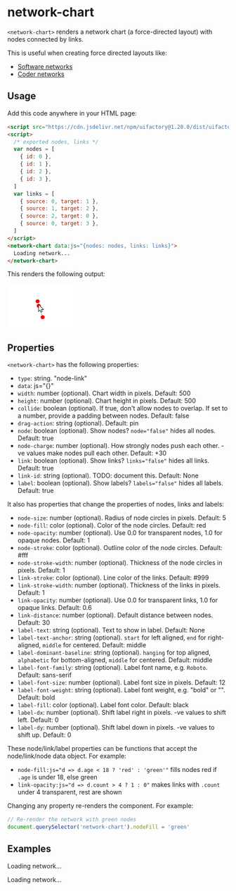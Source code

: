 # network-chart

`<network-chart>` renders a network chart (a force-directed layout) with nodes connected by links.

This is useful when creating force directed layouts like:

- [Software networks](https://gramener.com/software/)
- [Coder networks](https://gramener.com/codersearch/)

## Usage

Add this code anywhere in your HTML page:

```html
<script src="https://cdn.jsdelivr.net/npm/uifactory@1.20.0/dist/uifactory.min.js" import="@network-chart"></script>
<script>
  /* exported nodes, links */
  var nodes = [
    { id: 0 },
    { id: 1 },
    { id: 2 },
    { id: 3 },
  ]
  var links = [
    { source: 0, target: 1 },
    { source: 1, target: 2 },
    { source: 2, target: 0 },
    { source: 0, target: 3 },
  ]
</script>
<network-chart data:js="{nodes: nodes, links: links}">
  Loading network...
</network-chart>
```

This renders the following output:

![Network chart example](img/network-chart.gif)

## Properties

`<network-chart>` has the following properties:

- `type`: string. "node-link"
- `data`: js="{}"
- `width`: number (optional). Chart width in pixels. Default: 500
- `height`: number (optional). Chart height in pixels. Default: 500
- `collide`: boolean (optional). If true, don't allow nodes to overlap. If set to a number, provide a padding between nodes. Default: false
- `drag-action`: string (optional). Default: pin
- `node`: boolean (optional). Show nodes? `node="false"` hides all nodes. Default: true
- `node-charge`: number (optional). How strongly nodes push each other. -ve values make nodes pull each other. Default: +30
- `link`: boolean (optional). Show links? `links="false"` hides all links. Default: true
- `link-id`: string (optional). TODO: document this. Default: None
- `label`: boolean (optional). Show labels? `labels="false"` hides all labels. Default: true

It also has properties that change the properties of nodes, links and labels:

- `node-size`: number (optional). Radius of node circles in pixels. Default: 5
- `node-fill`: color (optional). Color of the node circles. Default: red
- `node-opacity`: number (optional). Use 0.0 for transparent nodes, 1.0 for opaque nodes. Default: 1
- `node-stroke`: color (optional). Outline color of the node circles. Default: #fff
- `node-stroke-width`: number (optional). Thickness of the node circles in pixels. Default: 1
- `link-stroke`: color (optional). Line color of the links. Default: #999
- `link-stroke-width`: number (optional). Thickness of the links in pixels. Default: 1
- `link-opacity`: number (optional). Use 0.0 for transparent links, 1.0 for opaque links. Default: 0.6
- `link-distance`: number (optional). Default distance between nodes. Default: 30
- `label-text`: string (optional). Text to show in label. Default: None
- `label-text-anchor`: string (optional). `start` for left aligned, `end` for right-aligned, `middle` for centered. Default: middle
- `label-dominant-baseline`: string (optional). `hanging` for top aligned, `alphabetic` for bottom-aligned,  `middle` for centered. Default: middle
- `label-font-family`: string (optional). Label font name, e.g. `Roboto`. Default: sans-serif
- `label-font-size`: number (optional). Label font size in pixels. Default: 12
- `label-font-weight`: string (optional). Label font weight, e.g. "bold" or "". Default: bold
- `label-fill`: color (optional). Label font color. Default: black
- `label-dx`: number (optional). Shift label right in pixels. -ve values to shift left. Default: 0
- `label-dy`: number (optional). Shift label down in pixels. -ve values to shift up. Default: 0

These node/link/label properties can be functions that accept the node/link/node data object. For example:

- `node-fill:js="d => d.age < 18 ? 'red' : 'green'"` fills nodes red if `.age` is under 18, else green
- `link-opacity:js="d => d.count > 4 ? 1 : 0"` makes links with `.count` under 4 transparent, rest are shown

Changing any property re-renders the component. For example:

```js
// Re-render the network with green nodes
document.querySelector('network-chart').nodeFill = 'green'
```

## Examples

<script src="../src/uifactory.js" import="@network-chart"></script>
<script>
  /* exported nodes, links */
  var book = {
    nodes: [{"id":"Myriel","group":1},{"id":"Napoleon","group":1},{"id":"Mlle.Baptistine","group":1},{"id":"Mme.Magloire","group":1},{"id":"CountessdeLo","group":1},{"id":"Geborand","group":1},{"id":"Champtercier","group":1},{"id":"Cravatte","group":1},{"id":"Count","group":1},{"id":"OldMan","group":1},{"id":"Labarre","group":2},{"id":"Valjean","group":2},{"id":"Marguerite","group":3},{"id":"Mme.deR","group":2},{"id":"Isabeau","group":2},{"id":"Gervais","group":2},{"id":"Tholomyes","group":3},{"id":"Listolier","group":3},{"id":"Fameuil","group":3},{"id":"Blacheville","group":3},{"id":"Favourite","group":3},{"id":"Dahlia","group":3},{"id":"Zephine","group":3},{"id":"Fantine","group":3},{"id":"Mme.Thenardier","group":4},{"id":"Thenardier","group":4},{"id":"Cosette","group":5},{"id":"Javert","group":4},{"id":"Fauchelevent","group":0},{"id":"Bamatabois","group":2},{"id":"Perpetue","group":3},{"id":"Simplice","group":2},{"id":"Scaufflaire","group":2},{"id":"Woman1","group":2},{"id":"Judge","group":2},{"id":"Champmathieu","group":2},{"id":"Brevet","group":2},{"id":"Chenildieu","group":2},{"id":"Cochepaille","group":2},{"id":"Pontmercy","group":4},{"id":"Boulatruelle","group":6},{"id":"Eponine","group":4},{"id":"Anzelma","group":4},{"id":"Woman2","group":5},{"id":"MotherInnocent","group":0},{"id":"Gribier","group":0},{"id":"Jondrette","group":7},{"id":"Mme.Burgon","group":7},{"id":"Gavroche","group":8},{"id":"Gillenormand","group":5},{"id":"Magnon","group":5},{"id":"Mlle.Gillenormand","group":5},{"id":"Mme.Pontmercy","group":5},{"id":"Mlle.Vaubois","group":5},{"id":"Lt.Gillenormand","group":5},{"id":"Marius","group":8},{"id":"BaronessT","group":5},{"id":"Mabeuf","group":8},{"id":"Enjolras","group":8},{"id":"Combeferre","group":8},{"id":"Prouvaire","group":8},{"id":"Feuilly","group":8},{"id":"Courfeyrac","group":8},{"id":"Bahorel","group":8},{"id":"Bossuet","group":8},{"id":"Joly","group":8},{"id":"Grantaire","group":8},{"id":"MotherPlutarch","group":9},{"id":"Gueulemer","group":4},{"id":"Babet","group":4},{"id":"Claquesous","group":4},{"id":"Montparnasse","group":4},{"id":"Toussaint","group":5},{"id":"Child1","group":10},{"id":"Child2","group":10},{"id":"Brujon","group":4},{"id":"Mme.Hucheloup","group":8}],
    links: [{"source":"Napoleon","target":"Myriel","value":1},{"source":"Mlle.Baptistine","target":"Myriel","value":8},{"source":"Mme.Magloire","target":"Myriel","value":10},{"source":"Mme.Magloire","target":"Mlle.Baptistine","value":6},{"source":"CountessdeLo","target":"Myriel","value":1},{"source":"Geborand","target":"Myriel","value":1},{"source":"Champtercier","target":"Myriel","value":1},{"source":"Cravatte","target":"Myriel","value":1},{"source":"Count","target":"Myriel","value":2},{"source":"OldMan","target":"Myriel","value":1},{"source":"Valjean","target":"Labarre","value":1},{"source":"Valjean","target":"Mme.Magloire","value":3},{"source":"Valjean","target":"Mlle.Baptistine","value":3},{"source":"Valjean","target":"Myriel","value":5},{"source":"Marguerite","target":"Valjean","value":1},{"source":"Mme.deR","target":"Valjean","value":1},{"source":"Isabeau","target":"Valjean","value":1},{"source":"Gervais","target":"Valjean","value":1},{"source":"Listolier","target":"Tholomyes","value":4},{"source":"Fameuil","target":"Tholomyes","value":4},{"source":"Fameuil","target":"Listolier","value":4},{"source":"Blacheville","target":"Tholomyes","value":4},{"source":"Blacheville","target":"Listolier","value":4},{"source":"Blacheville","target":"Fameuil","value":4},{"source":"Favourite","target":"Tholomyes","value":3},{"source":"Favourite","target":"Listolier","value":3},{"source":"Favourite","target":"Fameuil","value":3},{"source":"Favourite","target":"Blacheville","value":4},{"source":"Dahlia","target":"Tholomyes","value":3},{"source":"Dahlia","target":"Listolier","value":3},{"source":"Dahlia","target":"Fameuil","value":3},{"source":"Dahlia","target":"Blacheville","value":3},{"source":"Dahlia","target":"Favourite","value":5},{"source":"Zephine","target":"Tholomyes","value":3},{"source":"Zephine","target":"Listolier","value":3},{"source":"Zephine","target":"Fameuil","value":3},{"source":"Zephine","target":"Blacheville","value":3},{"source":"Zephine","target":"Favourite","value":4},{"source":"Zephine","target":"Dahlia","value":4},{"source":"Fantine","target":"Tholomyes","value":3},{"source":"Fantine","target":"Listolier","value":3},{"source":"Fantine","target":"Fameuil","value":3},{"source":"Fantine","target":"Blacheville","value":3},{"source":"Fantine","target":"Favourite","value":4},{"source":"Fantine","target":"Dahlia","value":4},{"source":"Fantine","target":"Zephine","value":4},{"source":"Fantine","target":"Marguerite","value":2},{"source":"Fantine","target":"Valjean","value":9},{"source":"Mme.Thenardier","target":"Fantine","value":2},{"source":"Mme.Thenardier","target":"Valjean","value":7},{"source":"Thenardier","target":"Mme.Thenardier","value":13},{"source":"Thenardier","target":"Fantine","value":1},{"source":"Thenardier","target":"Valjean","value":12},{"source":"Cosette","target":"Mme.Thenardier","value":4},{"source":"Cosette","target":"Valjean","value":31},{"source":"Cosette","target":"Tholomyes","value":1},{"source":"Cosette","target":"Thenardier","value":1},{"source":"Javert","target":"Valjean","value":17},{"source":"Javert","target":"Fantine","value":5},{"source":"Javert","target":"Thenardier","value":5},{"source":"Javert","target":"Mme.Thenardier","value":1},{"source":"Javert","target":"Cosette","value":1},{"source":"Fauchelevent","target":"Valjean","value":8},{"source":"Fauchelevent","target":"Javert","value":1},{"source":"Bamatabois","target":"Fantine","value":1},{"source":"Bamatabois","target":"Javert","value":1},{"source":"Bamatabois","target":"Valjean","value":2},{"source":"Perpetue","target":"Fantine","value":1},{"source":"Simplice","target":"Perpetue","value":2},{"source":"Simplice","target":"Valjean","value":3},{"source":"Simplice","target":"Fantine","value":2},{"source":"Simplice","target":"Javert","value":1},{"source":"Scaufflaire","target":"Valjean","value":1},{"source":"Woman1","target":"Valjean","value":2},{"source":"Woman1","target":"Javert","value":1},{"source":"Judge","target":"Valjean","value":3},{"source":"Judge","target":"Bamatabois","value":2},{"source":"Champmathieu","target":"Valjean","value":3},{"source":"Champmathieu","target":"Judge","value":3},{"source":"Champmathieu","target":"Bamatabois","value":2},{"source":"Brevet","target":"Judge","value":2},{"source":"Brevet","target":"Champmathieu","value":2},{"source":"Brevet","target":"Valjean","value":2},{"source":"Brevet","target":"Bamatabois","value":1},{"source":"Chenildieu","target":"Judge","value":2},{"source":"Chenildieu","target":"Champmathieu","value":2},{"source":"Chenildieu","target":"Brevet","value":2},{"source":"Chenildieu","target":"Valjean","value":2},{"source":"Chenildieu","target":"Bamatabois","value":1},{"source":"Cochepaille","target":"Judge","value":2},{"source":"Cochepaille","target":"Champmathieu","value":2},{"source":"Cochepaille","target":"Brevet","value":2},{"source":"Cochepaille","target":"Chenildieu","value":2},{"source":"Cochepaille","target":"Valjean","value":2},{"source":"Cochepaille","target":"Bamatabois","value":1},{"source":"Pontmercy","target":"Thenardier","value":1},{"source":"Boulatruelle","target":"Thenardier","value":1},{"source":"Eponine","target":"Mme.Thenardier","value":2},{"source":"Eponine","target":"Thenardier","value":3},{"source":"Anzelma","target":"Eponine","value":2},{"source":"Anzelma","target":"Thenardier","value":2},{"source":"Anzelma","target":"Mme.Thenardier","value":1},{"source":"Woman2","target":"Valjean","value":3},{"source":"Woman2","target":"Cosette","value":1},{"source":"Woman2","target":"Javert","value":1},{"source":"MotherInnocent","target":"Fauchelevent","value":3},{"source":"MotherInnocent","target":"Valjean","value":1},{"source":"Gribier","target":"Fauchelevent","value":2},{"source":"Mme.Burgon","target":"Jondrette","value":1},{"source":"Gavroche","target":"Mme.Burgon","value":2},{"source":"Gavroche","target":"Thenardier","value":1},{"source":"Gavroche","target":"Javert","value":1},{"source":"Gavroche","target":"Valjean","value":1},{"source":"Gillenormand","target":"Cosette","value":3},{"source":"Gillenormand","target":"Valjean","value":2},{"source":"Magnon","target":"Gillenormand","value":1},{"source":"Magnon","target":"Mme.Thenardier","value":1},{"source":"Mlle.Gillenormand","target":"Gillenormand","value":9},{"source":"Mlle.Gillenormand","target":"Cosette","value":2},{"source":"Mlle.Gillenormand","target":"Valjean","value":2},{"source":"Mme.Pontmercy","target":"Mlle.Gillenormand","value":1},{"source":"Mme.Pontmercy","target":"Pontmercy","value":1},{"source":"Mlle.Vaubois","target":"Mlle.Gillenormand","value":1},{"source":"Lt.Gillenormand","target":"Mlle.Gillenormand","value":2},{"source":"Lt.Gillenormand","target":"Gillenormand","value":1},{"source":"Lt.Gillenormand","target":"Cosette","value":1},{"source":"Marius","target":"Mlle.Gillenormand","value":6},{"source":"Marius","target":"Gillenormand","value":12},{"source":"Marius","target":"Pontmercy","value":1},{"source":"Marius","target":"Lt.Gillenormand","value":1},{"source":"Marius","target":"Cosette","value":21},{"source":"Marius","target":"Valjean","value":19},{"source":"Marius","target":"Tholomyes","value":1},{"source":"Marius","target":"Thenardier","value":2},{"source":"Marius","target":"Eponine","value":5},{"source":"Marius","target":"Gavroche","value":4},{"source":"BaronessT","target":"Gillenormand","value":1},{"source":"BaronessT","target":"Marius","value":1},{"source":"Mabeuf","target":"Marius","value":1},{"source":"Mabeuf","target":"Eponine","value":1},{"source":"Mabeuf","target":"Gavroche","value":1},{"source":"Enjolras","target":"Marius","value":7},{"source":"Enjolras","target":"Gavroche","value":7},{"source":"Enjolras","target":"Javert","value":6},{"source":"Enjolras","target":"Mabeuf","value":1},{"source":"Enjolras","target":"Valjean","value":4},{"source":"Combeferre","target":"Enjolras","value":15},{"source":"Combeferre","target":"Marius","value":5},{"source":"Combeferre","target":"Gavroche","value":6},{"source":"Combeferre","target":"Mabeuf","value":2},{"source":"Prouvaire","target":"Gavroche","value":1},{"source":"Prouvaire","target":"Enjolras","value":4},{"source":"Prouvaire","target":"Combeferre","value":2},{"source":"Feuilly","target":"Gavroche","value":2},{"source":"Feuilly","target":"Enjolras","value":6},{"source":"Feuilly","target":"Prouvaire","value":2},{"source":"Feuilly","target":"Combeferre","value":5},{"source":"Feuilly","target":"Mabeuf","value":1},{"source":"Feuilly","target":"Marius","value":1},{"source":"Courfeyrac","target":"Marius","value":9},{"source":"Courfeyrac","target":"Enjolras","value":17},{"source":"Courfeyrac","target":"Combeferre","value":13},{"source":"Courfeyrac","target":"Gavroche","value":7},{"source":"Courfeyrac","target":"Mabeuf","value":2},{"source":"Courfeyrac","target":"Eponine","value":1},{"source":"Courfeyrac","target":"Feuilly","value":6},{"source":"Courfeyrac","target":"Prouvaire","value":3},{"source":"Bahorel","target":"Combeferre","value":5},{"source":"Bahorel","target":"Gavroche","value":5},{"source":"Bahorel","target":"Courfeyrac","value":6},{"source":"Bahorel","target":"Mabeuf","value":2},{"source":"Bahorel","target":"Enjolras","value":4},{"source":"Bahorel","target":"Feuilly","value":3},{"source":"Bahorel","target":"Prouvaire","value":2},{"source":"Bahorel","target":"Marius","value":1},{"source":"Bossuet","target":"Marius","value":5},{"source":"Bossuet","target":"Courfeyrac","value":12},{"source":"Bossuet","target":"Gavroche","value":5},{"source":"Bossuet","target":"Bahorel","value":4},{"source":"Bossuet","target":"Enjolras","value":10},{"source":"Bossuet","target":"Feuilly","value":6},{"source":"Bossuet","target":"Prouvaire","value":2},{"source":"Bossuet","target":"Combeferre","value":9},{"source":"Bossuet","target":"Mabeuf","value":1},{"source":"Bossuet","target":"Valjean","value":1},{"source":"Joly","target":"Bahorel","value":5},{"source":"Joly","target":"Bossuet","value":7},{"source":"Joly","target":"Gavroche","value":3},{"source":"Joly","target":"Courfeyrac","value":5},{"source":"Joly","target":"Enjolras","value":5},{"source":"Joly","target":"Feuilly","value":5},{"source":"Joly","target":"Prouvaire","value":2},{"source":"Joly","target":"Combeferre","value":5},{"source":"Joly","target":"Mabeuf","value":1},{"source":"Joly","target":"Marius","value":2},{"source":"Grantaire","target":"Bossuet","value":3},{"source":"Grantaire","target":"Enjolras","value":3},{"source":"Grantaire","target":"Combeferre","value":1},{"source":"Grantaire","target":"Courfeyrac","value":2},{"source":"Grantaire","target":"Joly","value":2},{"source":"Grantaire","target":"Gavroche","value":1},{"source":"Grantaire","target":"Bahorel","value":1},{"source":"Grantaire","target":"Feuilly","value":1},{"source":"Grantaire","target":"Prouvaire","value":1},{"source":"MotherPlutarch","target":"Mabeuf","value":3},{"source":"Gueulemer","target":"Thenardier","value":5},{"source":"Gueulemer","target":"Valjean","value":1},{"source":"Gueulemer","target":"Mme.Thenardier","value":1},{"source":"Gueulemer","target":"Javert","value":1},{"source":"Gueulemer","target":"Gavroche","value":1},{"source":"Gueulemer","target":"Eponine","value":1},{"source":"Babet","target":"Thenardier","value":6},{"source":"Babet","target":"Gueulemer","value":6},{"source":"Babet","target":"Valjean","value":1},{"source":"Babet","target":"Mme.Thenardier","value":1},{"source":"Babet","target":"Javert","value":2},{"source":"Babet","target":"Gavroche","value":1},{"source":"Babet","target":"Eponine","value":1},{"source":"Claquesous","target":"Thenardier","value":4},{"source":"Claquesous","target":"Babet","value":4},{"source":"Claquesous","target":"Gueulemer","value":4},{"source":"Claquesous","target":"Valjean","value":1},{"source":"Claquesous","target":"Mme.Thenardier","value":1},{"source":"Claquesous","target":"Javert","value":1},{"source":"Claquesous","target":"Eponine","value":1},{"source":"Claquesous","target":"Enjolras","value":1},{"source":"Montparnasse","target":"Javert","value":1},{"source":"Montparnasse","target":"Babet","value":2},{"source":"Montparnasse","target":"Gueulemer","value":2},{"source":"Montparnasse","target":"Claquesous","value":2},{"source":"Montparnasse","target":"Valjean","value":1},{"source":"Montparnasse","target":"Gavroche","value":1},{"source":"Montparnasse","target":"Eponine","value":1},{"source":"Montparnasse","target":"Thenardier","value":1},{"source":"Toussaint","target":"Cosette","value":2},{"source":"Toussaint","target":"Javert","value":1},{"source":"Toussaint","target":"Valjean","value":1},{"source":"Child1","target":"Gavroche","value":2},{"source":"Child2","target":"Gavroche","value":2},{"source":"Child2","target":"Child1","value":3},{"source":"Brujon","target":"Babet","value":3},{"source":"Brujon","target":"Gueulemer","value":3},{"source":"Brujon","target":"Thenardier","value":3},{"source":"Brujon","target":"Gavroche","value":1},{"source":"Brujon","target":"Eponine","value":1},{"source":"Brujon","target":"Claquesous","value":1},{"source":"Brujon","target":"Montparnasse","value":1},{"source":"Mme.Hucheloup","target":"Bossuet","value":1},{"source":"Mme.Hucheloup","target":"Joly","value":1},{"source":"Mme.Hucheloup","target":"Grantaire","value":1},{"source":"Mme.Hucheloup","target":"Bahorel","value":1},{"source":"Mme.Hucheloup","target":"Courfeyrac","value":1},{"source":"Mme.Hucheloup","target":"Gavroche","value":1},{"source":"Mme.Hucheloup","target":"Enjolras","value":1}]
  }
</script>
<style>
.pinned { stroke-width: 3px; stroke: black; }
</style>
<network-chart
    data:js="book"
    link-id="id"
    node-charge="-100"
    drag-action="pin"
    label-text:js="d => d.id"
    label-dy="d => d.group / 2 + 15"
    type="node-link"
    collide:number="10"
    node-size:js="d => d.group * 2"
    node-fill:js="d => d.group < 6 ? 'red' : 'orange'"
    node-stroke:js="d => d.group < 3 ? 'black' : 'white'"
    link-opacity="0.6">
  Loading network...
</network-chart>

<script src="https://cdn.jsdelivr.net/npm/uifactory@1.20.0/dist/uifactory.min.js" import="@network-chart"></script>
<script>
  /* exported nodes, links */
  var nodes = [
    { id: 0 },
    { id: 1 },
    { id: 2 },
    { id: 3 },
  ]
  var links = [
    { source: 0, target: 1 },
    { source: 1, target: 2 },
    { source: 2, target: 0 },
    { source: 0, target: 3 },
  ]
</script>
<network-chart data:js="{nodes: nodes, links: links}">
  Loading network...
</network-chart>
